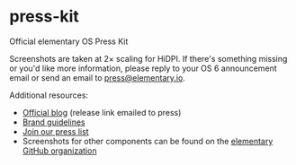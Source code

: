 # press-kit

Official elementary OS Press Kit

Screenshots are taken at 2× scaling for HiDPI. If there's something missing or you'd like more information, please reply to your OS 6 announcement email or send an email to press@elementary.io.

Additional resources:

- [Official blog](https://blog.elementary.io) (release link emailed to press)
- [Brand guidelines](https://elementary.io/brand)
- [Join our press list](https://elementary.io/press)
- Screenshots for other components can be found on the [elementary GitHub organization](https://github.com/elementary)
